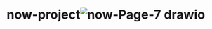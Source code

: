 # now-project![now-Page-7 drawio](https://user-images.githubusercontent.com/21164304/155010210-42a0973c-cbde-415d-9028-cf36e37fc745.png)
